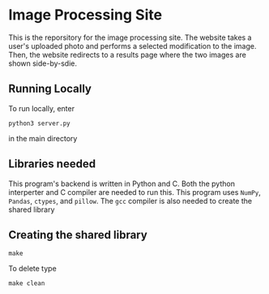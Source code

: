 # Image Processing Site
This is the reporsitory for the image processing site. The website takes a user's uploaded photo and performs a selected modification to the image. Then, the website redirects to a results page where the two images are shown side-by-sdie.
## Running Locally
To run locally, enter
```
python3 server.py
```
in the main directory
## Libraries needed
This program's backend is written in Python and C. Both the python interperter and C compiler are needed to run this.
This program uses `NumPy`, `Pandas`, `ctypes`, and `pillow`.
The `gcc` compiler is also needed to create the shared library

## Creating the shared library
```
make
```
To delete type
```
make clean
```